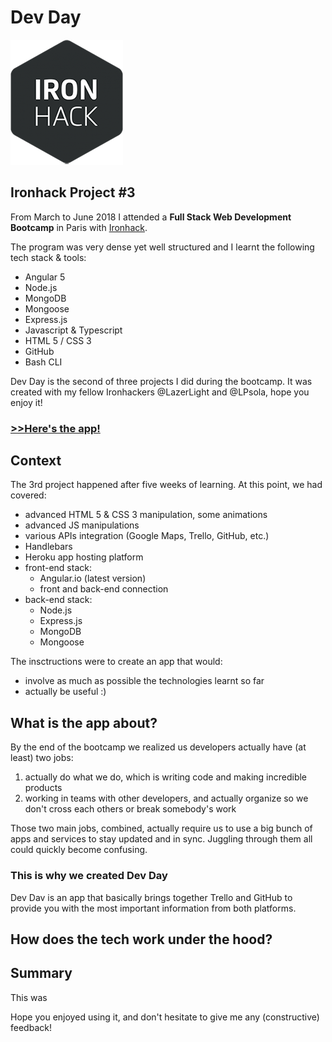 # Dev Day

![Ironhack logo](./src/assets/images/ironhack-logo.png)
## Ironhack Project #3
From March to June 2018 I attended a **Full Stack Web Development Bootcamp** in Paris with [Ironhack](http://www.ironhack.com/en).

The program was very dense yet well structured and I learnt the following tech stack & tools:
- Angular 5
- Node.js
- MongoDB
- Mongoose
- Express.js
- Javascript & Typescript
- HTML 5 / CSS 3
- GitHub
- Bash CLI

Dev Day is the second of three projects I did during the bootcamp. It was created with my fellow Ironhackers @LazerLight and @LPsola, hope you enjoy it!


### [>>Here's the app!](https://dev-day33.herokuapp.com/)


## Context
The 3rd project happened after five weeks of learning. At this point, we had covered:
- advanced HTML 5 & CSS 3 manipulation, some animations
- advanced JS manipulations
- various APIs integration (Google Maps, Trello, GitHub, etc.)
- Handlebars
- Heroku app hosting platform
- front-end stack:
  - Angular.io (latest version)
  - front and back-end connection
- back-end stack:
  - Node.js 
  - Express.js
  - MongoDB
  - Mongoose

The insctructions were to create an app that would:
- involve as much as possible the technologies learnt so far
- actually be useful :)


## What is the app about?
By the end of the bootcamp we realized us developers actually have (at least) two jobs:
1. actually do what we do, which is writing code and making incredible products
2. working in teams with other developers, and actually organize so we don't cross each others or break somebody's work

Those two main jobs, combined, actually require us to use a big bunch of apps and services to stay updated and in sync. Juggling through them all could quickly become confusing.

### This is why we created Dev Day
Dev Dav is an app that basically brings together Trello and GitHub to provide you with the most important information from both platforms. 


## How does the tech work under the hood?



## Summary
This was

Hope you enjoyed using it, and don't hesitate to give me any (constructive) feedback!
